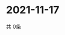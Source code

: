 # 2021-11-17
  共 0条

  <!-- BEGIN -->
  <!-- 最后更新时间Wed Nov 17 2021 16:06:11 GMT+0000 (Coordinated Universal Time) -->
  
  <!-- END -->
  
  